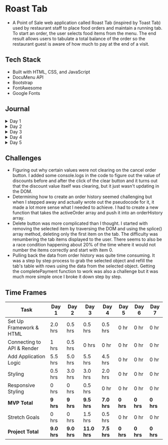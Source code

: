 # Roast Tab
-   A Point of Sale web application called Roast Tab (inspired by Toast Tab) used by restaurant staff to place food orders and maintain a running tab. To start an order, the user selects food items from the menu. The end result allows users to tabulate a total balance of the order so the restaurant guest is aware of how much to pay at the end of a visit.

## Tech Stack
-   Built with HTML, CSS, and JavaScript
-   DocuMenu API
-   Bootstrap
-   FontAwesome
-   Google Fonts

## Journal

<details>
  <summary>Day 1</summary>

#### Set Up

-   Build initial files and connect HTML, CSS, and JS.
-   Add CSS libraries: Bootstrap and Font Awesome.

#### HTML & CSS

-   Add a navbar and a sample button with an event listener that logs text in the console when clicked.
-   Build initial HTML layout with 3 main sections: tab-area, menu-area, and total-area.
-   Create a table for menu items to be added to every time a menu item is selected.
-   Very minor styling, enough to help identify div sizes.

#### JavaScript

-   Expand on button event handler to append a new table row to the tab area with the name of the food item.
-   Loop through array of selected food items, grab the price, and reduce it to a total bill price.
-   Add a Cancel Order button and Send Order button.
-   Add a modal when Pay button is clicked to bring up the payment screen.
-   Add logic to calculate meals tax and to accept a user input value for discounts.

#### Other

-   Examine Postman output and create a sample data set so that I'm not making too many expensive API calls during initial build.
-   Create initial ReadMe file to keep track of progress each day.

      ![Initial Layout](https://i.imgur.com/eixEAK2.png)
      ![Initial Logic](https://media.giphy.com/media/xDddjFdHnXiMHm2eMD/giphy.gif)

    </details>

<details>
     <summary>Day 2</summary>

#### JavaScript
-   Debug calculation of discounts, taxes, and subtotal.
-   Work on logic for order history.
-   Added calculation of total bill based on refactored discounts, taxes, and subtotal.
-   Work on delete button functionality and renumbering of the tab items.
-   Refactor adding items so that the buttons get generated based on the API response dynamically and scales based on number of returned items.
-   Dynamically add event handlers to each of the aforementioned menu option buttons.

#### HTML & CSS
-   Style all sections.
-   Add tabs to menu section and style buttons.
-   Position buttons and minor responsive styling.

#### Other
-   Update sample data with more menu items.

![Day 2 Progress](https://i.imgur.com/ZD5Wol5.png)
![Day 2 Progress](https://media.giphy.com/media/vMLObyTvGXVsarJBYM/giphy.gif)


</details>

<details>
     <summary>Day 3</summary>

#### JavaScript
-   Add logic to create a new order history card on the click of Send.
-   Add logic to pull back order ticket information back to the tab area.
-   Disable editing of an existing order for MVP.
-   Payment functionality.
-   Reverse order of order history to show most recent orders first.

#### HTML & CSS
-   Install new font and color theme to match Toast styling.
-   Add a new order type indicator to differentiate between new orders and old orders.
-   Add a New Order button.
-   Minor responsive styling.
-   Add wiggle for when new ticket orders are added.

#### Other
-   Add a login modal.
-   Add logic for logging in and logging out.

![Day 3 Progress](https://i.imgur.com/tB0cAyV.png)
![Day 3 Progress](https://media.giphy.com/media/OJaEw0B5ChJilPI3ag/giphy.gif)


</details>

<details>
     <summary>Day 4</summary>

#### JavaScript
-   Spent most of the morning debugging the completePayment functionality.
-   Add more validation logic for when payment has been complete (hide/show/disable buttons).
-   Add logic to change balance due after payment complete.

#### HTML & CSS
-   Style log in modal and buttons.
-   Add friendly message when no orders are present.
-   Create calculator buttons and style modal.

#### Other
-   Add payment confirmation alert when payment is complete.

![Day 4 Progress](https://i.imgur.com/BoGrGfX.jpg)
![Day 4 Progress](https://i.imgur.com/nahMRgl.png)
![Day 4 Progress](https://media.giphy.com/media/HBPBcCDBTWpUCcYnK9/giphy.gif)


</details>

<details>
     <summary>Day 5</summary>

#### JavaScript
-   

#### HTML & CSS
-   

#### Other
-   

![Day 5 Progress](https://i.imgur.com/nahMRgl.png)
![Day 5 Progress](https://media.giphy.com/media/HBPBcCDBTWpUCcYnK9/giphy.gif)


</details>

## Challenges

-   Figuring out why certain values were not clearing on the cancel order button. I added some console.logs in the code to figure out the value of discounts before and after the click of the clear button and it turns out that the discount value itself was clearing, but it just wasn't updating in the DOM.
-   Determining how to create an order history seemed challenging but when I stepped away and actually wrote out the pseudocode for it, it made a lot more sense what I needed to achieve. I had to create a new function that takes the activeOrder array and push it into an orderHistory array.
-   Delete button was more complicated than I thought. I started with removing the selected item by traversing the DOM and using the splice() array method, deleting only the first item on the tab. The difficulty was renumbering the tab items displayed to the user. There seems to also be a race condition happening about 20% of the time where it would not number the items correctly and start with item 0.
-   Pulling back the data from order history was quite time consuming. It was a step by step process to grab the selected object and refill the tab's table with rows using the data from the selected object. Getting the completePayment function to work was also a challenge but it was much more simple once I broke it down step by step.

## Time Frames

| Task                       | Day 1       | Day 2       | Day 3        | Day 4       | Day 5     | Day 6     | Day 7     |
| -------------------------- | ----------- | ----------- | ------------ | ----------- | --------- | --------- | --------- |
| Set Up Framework & HTML    | 2.0 hrs     | 0.5 hrs     | 0.5 hrs      | 0.5 hrs     | 0 hr      | 0 hr      | 0 hr      |
| Connecting to API & Render | 1 hrs       | 0.5 hrs     | 0 hrs        | 0 hr        | 0 hr      | 0 hr      | 0 hr      |
| Add Application Logic      | 5.5 hrs     | 5.0 hrs     | 5.5 hrs      | 4.5 hrs     | 0 hr      | 0 hr      | 0 hr      |
| Styling                    | 0.5 hrs     | 3.0 hrs     | 3.0 hrs      | 2.0 hrs     | 0 hr      | 0 hr      | 0 hr      |
| Responsive Styling         | 0 hrs       | 0 hrs       | 0.5 hrs      | 0 hr        | 0 hr      | 0 hr      | 0 hr      |
| **MVP Total**              | **9 hrs**   | **9 hrs**   | **9.5 hrs**  | **7.0 hrs** | **0 hrs** | **0 hrs** | **0 hrs** |
| Stretch Goals              | 0 hrs       | 0 hrs       | 1.5 hrs      | 0.5 hrs     | 0 hr      | 0 hr      | 0 hr      |
| **Project Total**          | **9.0 hrs** | **9.0 hrs** | **11.0 hrs** | **7.5 hrs** | **0 hrs** | **0 hrs** | **0 hrs** |
